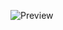 ![Preview](https://firebasestorage.googleapis.com/v0/b/image-storage-aaa6b.appspot.com/o/personal-web-lighthouse-progress.png?alt=media&token=0551e7e6-c3e2-40d4-95b4-5e264290dc8f)
